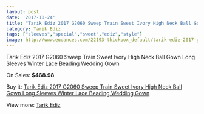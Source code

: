 ```yaml
---
layout: post
date: '2017-10-24'
title: "Tarik Ediz 2017 G2060 Sweep Train Sweet Ivory High Neck Ball Gown Long Sleeves Winter Lace Beading Wedding Gown"
category: Tarik Ediz
tags: ["sleeves","special","sweet","ediz","style"]
image: http://www.eudances.com/22193-thickbox_default/tarik-ediz-2017-g2060-sweep-train-sweet-ivory-high-neck-ball-gown-long-sleeves-winter-lace-beading-wedding-gown.jpg
---
```

Tarik Ediz 2017 G2060 Sweep Train Sweet Ivory High Neck Ball Gown Long Sleeves Winter Lace Beading Wedding Gown

On Sales: **$468.98**
<a href="https://www.eudances.com/en/tarik-ediz/7091-tarik-ediz-2017-g2060-sweep-train-sweet-ivory-high-neck-ball-gown-long-sleeves-winter-lace-beading-wedding-gown.html"><amp-img layout="responsive" width="600" height="600" src="//www.eudances.com/22193-thickbox_default/tarik-ediz-2017-g2060-sweep-train-sweet-ivory-high-neck-ball-gown-long-sleeves-winter-lace-beading-wedding-gown.jpg" alt="Tarik Ediz 2017 G2060 Sweep Train Sweet Ivory High Neck Ball Gown Long Sleeves Winter Lace Beading Wedding Gown 0" /></a>
<a href="https://www.eudances.com/en/tarik-ediz/7091-tarik-ediz-2017-g2060-sweep-train-sweet-ivory-high-neck-ball-gown-long-sleeves-winter-lace-beading-wedding-gown.html"><amp-img layout="responsive" width="600" height="600" src="//www.eudances.com/22196-thickbox_default/tarik-ediz-2017-g2060-sweep-train-sweet-ivory-high-neck-ball-gown-long-sleeves-winter-lace-beading-wedding-gown.jpg" alt="Tarik Ediz 2017 G2060 Sweep Train Sweet Ivory High Neck Ball Gown Long Sleeves Winter Lace Beading Wedding Gown 1" /></a>
<a href="https://www.eudances.com/en/tarik-ediz/7091-tarik-ediz-2017-g2060-sweep-train-sweet-ivory-high-neck-ball-gown-long-sleeves-winter-lace-beading-wedding-gown.html"><amp-img layout="responsive" width="600" height="600" src="//www.eudances.com/22195-thickbox_default/tarik-ediz-2017-g2060-sweep-train-sweet-ivory-high-neck-ball-gown-long-sleeves-winter-lace-beading-wedding-gown.jpg" alt="Tarik Ediz 2017 G2060 Sweep Train Sweet Ivory High Neck Ball Gown Long Sleeves Winter Lace Beading Wedding Gown 2" /></a>
<a href="https://www.eudances.com/en/tarik-ediz/7091-tarik-ediz-2017-g2060-sweep-train-sweet-ivory-high-neck-ball-gown-long-sleeves-winter-lace-beading-wedding-gown.html"><amp-img layout="responsive" width="600" height="600" src="//www.eudances.com/22194-thickbox_default/tarik-ediz-2017-g2060-sweep-train-sweet-ivory-high-neck-ball-gown-long-sleeves-winter-lace-beading-wedding-gown.jpg" alt="Tarik Ediz 2017 G2060 Sweep Train Sweet Ivory High Neck Ball Gown Long Sleeves Winter Lace Beading Wedding Gown 3" /></a>

Buy it: [Tarik Ediz 2017 G2060 Sweep Train Sweet Ivory High Neck Ball Gown Long Sleeves Winter Lace Beading Wedding Gown](https://www.eudances.com/en/tarik-ediz/7091-tarik-ediz-2017-g2060-sweep-train-sweet-ivory-high-neck-ball-gown-long-sleeves-winter-lace-beading-wedding-gown.html "Tarik Ediz 2017 G2060 Sweep Train Sweet Ivory High Neck Ball Gown Long Sleeves Winter Lace Beading Wedding Gown")

View more: [Tarik Ediz](https://www.eudances.com/en/109-tarik-ediz "Tarik Ediz")